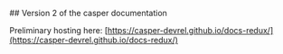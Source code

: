 ## Version 2 of the casper documentation

Preliminary hosting here: 
[https://casper-devrel.github.io/docs-redux/](https://casper-devrel.github.io/docs-redux/)
